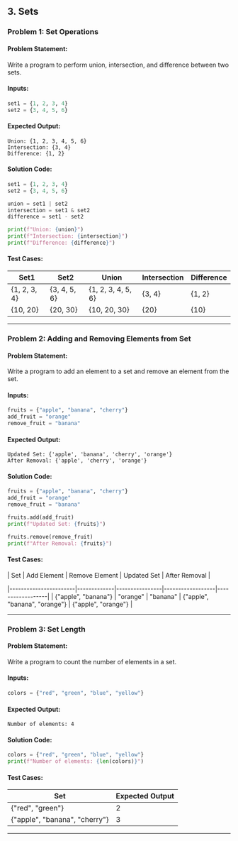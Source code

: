 ## **3. Sets**
### **Problem 1: Set Operations**
#### **Problem Statement:**
Write a program to perform union, intersection, and difference between two sets.

#### **Inputs:**
```python
set1 = {1, 2, 3, 4}
set2 = {3, 4, 5, 6}
```

#### **Expected Output:**
```
Union: {1, 2, 3, 4, 5, 6}
Intersection: {3, 4}
Difference: {1, 2}
```

#### **Solution Code:**
```python
set1 = {1, 2, 3, 4}
set2 = {3, 4, 5, 6}

union = set1 | set2
intersection = set1 & set2
difference = set1 - set2

print(f"Union: {union}")
print(f"Intersection: {intersection}")
print(f"Difference: {difference}")
```

#### **Test Cases:**
| Set1         | Set2         | Union           | Intersection    | Difference       |
|--------------|--------------|-----------------|-----------------|------------------|
| {1, 2, 3, 4} | {3, 4, 5, 6} | {1, 2, 3, 4, 5, 6} | {3, 4}         | {1, 2}           |
| {10, 20}     | {20, 30}     | {10, 20, 30}    | {20}            | {10}             |

---

### **Problem 2: Adding and Removing Elements from Set**
#### **Problem Statement:**
Write a program to add an element to a set and remove an element from the set.

#### **Inputs:**
```python
fruits = {"apple", "banana", "cherry"}
add_fruit = "orange"
remove_fruit = "banana"
```

#### **Expected Output:**
```
Updated Set: {'apple', 'banana', 'cherry', 'orange'}
After Removal: {'apple', 'cherry', 'orange'}
```

#### **Solution Code:**
```python
fruits = {"apple", "banana", "cherry"}
add_fruit = "orange"
remove_fruit = "banana"

fruits.add(add_fruit)
print(f"Updated Set: {fruits}")

fruits.remove(remove_fruit)
print(f"After Removal: {fruits}")
```

#### **Test Cases:**
| Set                   | Add Element | Remove Element | Updated Set      | After Removal    |


|-----------------------|-------------|----------------|------------------|------------------|
| {"apple", "banana"}    | "orange"    | "banana"       | {"apple", "banana", "orange"} | {"apple", "orange"} |

---

### **Problem 3: Set Length**
#### **Problem Statement:**
Write a program to count the number of elements in a set.

#### **Inputs:**
```python
colors = {"red", "green", "blue", "yellow"}
```

#### **Expected Output:**
```
Number of elements: 4
```

#### **Solution Code:**
```python
colors = {"red", "green", "blue", "yellow"}
print(f"Number of elements: {len(colors)}")
```

#### **Test Cases:**
| Set                 | Expected Output |
|---------------------|-----------------|
| {"red", "green"}     | 2               |
| {"apple", "banana", "cherry"} | 3       |

---